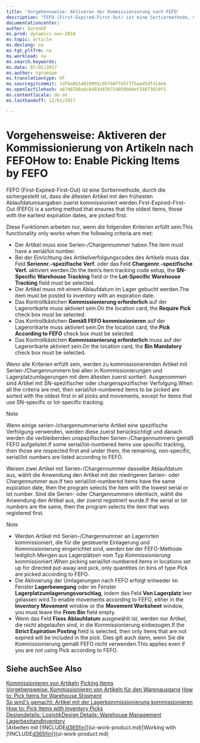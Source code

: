 ```yaml
---
title: 'Vorgehensweise: Aktiveren der Kommissionierung nach FEFO'
description: "FEFO (First-Expired-First-Out) ist eine Sortiermethode, durch die sichergestellt ist, dass die ältesten Artikel mit den frühesten Ablaufdatumsangaben zuerst kommissioniert werden."
documentationcenter: 
author: SorenGP
ms.prod: dynamics-nav-2018
ms.topic: article
ms.devlang: na
ms.tgt_pltfrm: na
ms.workload: na
ms.search.keywords: 
ms.date: 07/01/2017
ms.author: sgroespe
ms.translationtype: HT
ms.sourcegitcommit: 1dfba8b14019991c95f40ffd5f7fbaed5df414eb
ms.openlocfilehash: a8748788adc6d83d43b724059b0def24673810f1
ms.contentlocale: de-at
ms.lasthandoff: 12/01/2017

---
```

# <a name="how-to-enable-picking-items-by-fefo"></a><span data-ttu-id="b0e69-103">Vorgehensweise: Aktiveren der Kommissionierung von Artikeln nach FEFO</span><span class="sxs-lookup"><span data-stu-id="b0e69-103">How to: Enable Picking Items by FEFO</span></span>
<span data-ttu-id="b0e69-104">FEFO (First-Expired-First-Out) ist eine Sortiermethode, durch die sichergestellt ist, dass die ältesten Artikel mit den frühesten Ablaufdatumsangaben zuerst kommissioniert werden.</span><span class="sxs-lookup"><span data-stu-id="b0e69-104">First-Expired-First-Out (FEFO) is a sorting method that ensures that the oldest items, those with the earliest expiration dates, are picked first.</span></span>  

 <span data-ttu-id="b0e69-105">Diese Funktionen arbeiten nur, wenn die folgenden Kriterien erfüllt sein:</span><span class="sxs-lookup"><span data-stu-id="b0e69-105">This functionality only works when the following criteria are met:</span></span>  

-   <span data-ttu-id="b0e69-106">Der Artikel muss eine Serien-/Chargennummer haben.</span><span class="sxs-lookup"><span data-stu-id="b0e69-106">The item must have a serial/lot number.</span></span>  
-   <span data-ttu-id="b0e69-107">Bei der Einrichtung des Artikelverfolgungscodes des Artikels muss das Feld **Seriennr.-spezifische Verf.** oder das Feld **Chargennr.-spezifische Verf.** aktiviert werden.</span><span class="sxs-lookup"><span data-stu-id="b0e69-107">On the item’s item tracking code setup, the **SN-Specific Warehouse Tracking** field or the **Lot-Specific Warehouse Tracking** field must be selected.</span></span>  
-   <span data-ttu-id="b0e69-108">Der Artikel muss mit einem Ablaufdatum im Lager gebucht werden.</span><span class="sxs-lookup"><span data-stu-id="b0e69-108">The item must be posted to inventory with an expiration date.</span></span>  
-   <span data-ttu-id="b0e69-109">Das Kontrollkästchen **Kommissionierung erforderlich** auf der Lagerortkarte muss aktiviert sein.</span><span class="sxs-lookup"><span data-stu-id="b0e69-109">On the location card, the **Require Pick** check box must be selected.</span></span>  
-   <span data-ttu-id="b0e69-110">Das Kontrollkästchen **Gemäß FEFO kommissionieren** auf der Lagerortkarte muss aktiviert sein.</span><span class="sxs-lookup"><span data-stu-id="b0e69-110">On the location card, the **Pick According to FEFO** check box must be selected.</span></span>  
-   <span data-ttu-id="b0e69-111">Das Kontrollkästchen **Kommissionierung erforderlich** muss auf der Lagerortkarte aktiviert sein.</span><span class="sxs-lookup"><span data-stu-id="b0e69-111">On the location card, the **Bin Mandatory** check box must be selected.</span></span>  

 <span data-ttu-id="b0e69-112">Wenn alle Kriterien erfüllt sein, werden zu kommissionierenden Artikel mit Serien-/Chargennummern bei allen in Kommissionierungen und Lagerplatzumlagerungen mit dem ältesten zuerst sortiert. Ausgenommen sind Artikel mit SN-spezifischer oder chargenspezifischer Verfolgung.</span><span class="sxs-lookup"><span data-stu-id="b0e69-112">When all the criteria are met, then serial/lot-numbered items to be picked are sorted with the oldest first in all picks and movements, except for items that use SN-specific or lot-specific tracking.</span></span>  

> [!NOTE]  
>  <span data-ttu-id="b0e69-113">Wenn einige serien-/chargennummerierte Artikel eine spezifische Verfolgung verwenden, werden diese zuerst berücksichtigt und danach werden die verbleibenden unspezifischen Serien-/Chargennummern gemäß FEFO aufgelistet.</span><span class="sxs-lookup"><span data-stu-id="b0e69-113">If some serial/lot-numbered items use specific tracking, then those are respected first and under them, the remaining, non-specific, serial/lot numbers are listed according to FEFO.</span></span>  

 <span data-ttu-id="b0e69-114">Weisen zwei Artikel mit Serien-/Chargennummer dasselbe Ablaufdatum aus, wählt die Anwendung den Artikel mit der niedrigeren Serien- oder Chargennummer aus.</span><span class="sxs-lookup"><span data-stu-id="b0e69-114">If two serial/lot-numbered items have the same expiration date, then the program selects the item with the lowest serial or lot number.</span></span> <span data-ttu-id="b0e69-115">Sind die Serien- oder Chargennummern identisch, wählt die Anwendung den Artikel aus, der zuerst registriert wurde.</span><span class="sxs-lookup"><span data-stu-id="b0e69-115">If the serial or lot numbers are the same, then the program selects the item that was registered first.</span></span>  

> [!NOTE]  
>  -   <span data-ttu-id="b0e69-116">Werden Artikel mit Serien-/Chargennummer an Lagerorten kommissioniert, die für die gesteuerte Einlagerung und Kommissionierung eingerichtet sind, werden bei der FEFO-Methode lediglich Mengen aus Lagerplätzen vom Typ *Kommissionierung* kommissioniert.</span><span class="sxs-lookup"><span data-stu-id="b0e69-116">When picking serial/lot-numbered items in locations set up for directed put-away and pick, only quantities on bins of type *Pick* are picked according to FEFO.</span></span>  
> -   <span data-ttu-id="b0e69-117">Die Aktivierung der Umlagerungen nach FEFO erfolgt entweder im Fenster **Lagerbewegung** oder im Fenster **Lagerplatzumlagerungsvorschlag**, indem das Feld **Von Lagerplatz** leer gelassen wird.</span><span class="sxs-lookup"><span data-stu-id="b0e69-117">To enable movements according to FEFO, either in the **Inventory Movement** window or the **Movement Worksheet** window, you must leave the **From Bin** field empty.</span></span>  
> -   <span data-ttu-id="b0e69-118">Wenn das Feld **Fixes Ablaufdatum** ausgewählt ist, werden nur Artikel, die nicht abgelaufen sind, in die Kommissionierung einbezogen.</span><span class="sxs-lookup"><span data-stu-id="b0e69-118">If the **Strict Expiration Posting** field is selected, then only items that are not expired will be included in the pick.</span></span> <span data-ttu-id="b0e69-119">Dies gilt auch dann, wenn Sie die Kommissionierung gemäß FEFO nicht verwenden.</span><span class="sxs-lookup"><span data-stu-id="b0e69-119">This applies even if you are not using Pick according to FEFO.</span></span>  

## <a name="see-also"></a><span data-ttu-id="b0e69-120">Siehe auch</span><span class="sxs-lookup"><span data-stu-id="b0e69-120">See Also</span></span>  
<span data-ttu-id="b0e69-121">[Kommissionieren von Artikeln](warehouse-pick-items.md) </span><span class="sxs-lookup"><span data-stu-id="b0e69-121">[Picking Items](warehouse-pick-items.md) </span></span>  
<span data-ttu-id="b0e69-122">[Vorgehensweise: Kommissionieren von Artikeln für den Warenausgang](warehouse-how-to-pick-items-for-warehouse-shipment.md) </span><span class="sxs-lookup"><span data-stu-id="b0e69-122">[How to: Pick Items for Warehouse Shipment](warehouse-how-to-pick-items-for-warehouse-shipment.md) </span></span>  
<span data-ttu-id="b0e69-123">[So wird's gemacht: Artikel mit der Lagerkommissionierung kommissionieren](warehouse-how-to-pick-items-with-inventory-picks.md) </span><span class="sxs-lookup"><span data-stu-id="b0e69-123">[How to: Pick Items with Inventory Picks](warehouse-how-to-pick-items-with-inventory-picks.md) </span></span>  
[<span data-ttu-id="b0e69-124">Designdetails: Logistik</span><span class="sxs-lookup"><span data-stu-id="b0e69-124">Design Details: Warehouse Management</span></span>](design-details-warehouse-management.md)  
[<span data-ttu-id="b0e69-125">Lagerbesttand</span><span class="sxs-lookup"><span data-stu-id="b0e69-125">Inventory</span></span>](inventory-manage-inventory.md)  
<span data-ttu-id="b0e69-126">[Arbeiten mit [!INCLUDE[d365fin](includes/d365fin_md.md)]](ui-work-product.md)</span><span class="sxs-lookup"><span data-stu-id="b0e69-126">[Working with [!INCLUDE[d365fin](includes/d365fin_md.md)]](ui-work-product.md)</span></span>

